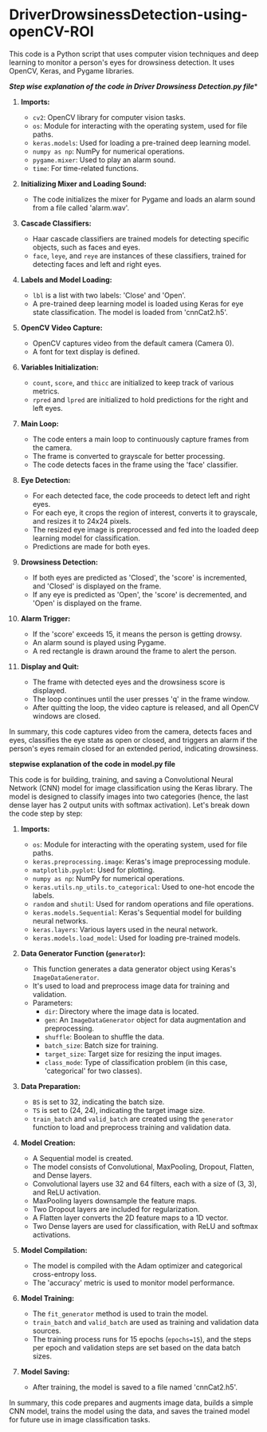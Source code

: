 # DriverDrowsinessDetection-using-openCV-ROI
This code is a Python script that uses computer vision techniques and deep learning to monitor a person's eyes for drowsiness detection. It uses OpenCV, Keras, and Pygame libraries.

*******Step wise explanation of the code in Driver Drowsiness Detection.py file********

1. **Imports:**
   - `cv2`: OpenCV library for computer vision tasks.
   - `os`: Module for interacting with the operating system, used for file paths.
   - `keras.models`: Used for loading a pre-trained deep learning model.
   - `numpy as np`: NumPy for numerical operations.
   - `pygame.mixer`: Used to play an alarm sound.
   - `time`: For time-related functions.

2. **Initializing Mixer and Loading Sound:**
   - The code initializes the mixer for Pygame and loads an alarm sound from a file called 'alarm.wav'.

3. **Cascade Classifiers:**
   - Haar cascade classifiers are trained models for detecting specific objects, such as faces and eyes.
   - `face`, `leye`, and `reye` are instances of these classifiers, trained for detecting faces and left and right eyes.

4. **Labels and Model Loading:**
   - `lbl` is a list with two labels: 'Close' and 'Open'.
   - A pre-trained deep learning model is loaded using Keras for eye state classification. The model is loaded from 'cnnCat2.h5'.

5. **OpenCV Video Capture:**
   - OpenCV captures video from the default camera (Camera 0).
   - A font for text display is defined.

6. **Variables Initialization:**
   - `count`, `score`, and `thicc` are initialized to keep track of various metrics.
   - `rpred` and `lpred` are initialized to hold predictions for the right and left eyes.

7. **Main Loop:**
   - The code enters a main loop to continuously capture frames from the camera.
   - The frame is converted to grayscale for better processing.
   - The code detects faces in the frame using the 'face' classifier.

8. **Eye Detection:**
   - For each detected face, the code proceeds to detect left and right eyes.
   - For each eye, it crops the region of interest, converts it to grayscale, and resizes it to 24x24 pixels.
   - The resized eye image is preprocessed and fed into the loaded deep learning model for classification.
   - Predictions are made for both eyes.

9. **Drowsiness Detection:**
   - If both eyes are predicted as 'Closed', the 'score' is incremented, and 'Closed' is displayed on the frame.
   - If any eye is predicted as 'Open', the 'score' is decremented, and 'Open' is displayed on the frame.

10. **Alarm Trigger:**
    - If the 'score' exceeds 15, it means the person is getting drowsy.
    - An alarm sound is played using Pygame.
    - A red rectangle is drawn around the frame to alert the person.

11. **Display and Quit:**
    - The frame with detected eyes and the drowsiness score is displayed.
    - The loop continues until the user presses 'q' in the frame window.
    - After quitting the loop, the video capture is released, and all OpenCV windows are closed.

In summary, this code captures video from the camera, detects faces and eyes, classifies the eye state as open or closed, and triggers an alarm if the person's eyes remain closed for an extended period, indicating drowsiness.

********stepwise explanation of the code in model.py file********

This code is for building, training, and saving a Convolutional Neural Network (CNN) model for image classification using the Keras library. The model is designed to classify images into two categories (hence, the last dense layer has 2 output units with softmax activation). Let's break down the code step by step:

1. **Imports:**
   - `os`: Module for interacting with the operating system, used for file paths.
   - `keras.preprocessing.image`: Keras's image preprocessing module.
   - `matplotlib.pyplot`: Used for plotting.
   - `numpy as np`: NumPy for numerical operations.
   - `keras.utils.np_utils.to_categorical`: Used to one-hot encode the labels.
   - `random` and `shutil`: Used for random operations and file operations.
   - `keras.models.Sequential`: Keras's Sequential model for building neural networks.
   - `keras.layers`: Various layers used in the neural network.
   - `keras.models.load_model`: Used for loading pre-trained models.

2. **Data Generator Function (`generator`):**
   - This function generates a data generator object using Keras's `ImageDataGenerator`.
   - It's used to load and preprocess image data for training and validation.
   - Parameters:
     - `dir`: Directory where the image data is located.
     - `gen`: An `ImageDataGenerator` object for data augmentation and preprocessing.
     - `shuffle`: Boolean to shuffle the data.
     - `batch_size`: Batch size for training.
     - `target_size`: Target size for resizing the input images.
     - `class_mode`: Type of classification problem (in this case, 'categorical' for two classes).

3. **Data Preparation:**
   - `BS` is set to 32, indicating the batch size.
   - `TS` is set to (24, 24), indicating the target image size.
   - `train_batch` and `valid_batch` are created using the `generator` function to load and preprocess training and validation data.

4. **Model Creation:**
   - A Sequential model is created.
   - The model consists of Convolutional, MaxPooling, Dropout, Flatten, and Dense layers.
   - Convolutional layers use 32 and 64 filters, each with a size of (3, 3), and ReLU activation.
   - MaxPooling layers downsample the feature maps.
   - Two Dropout layers are included for regularization.
   - A Flatten layer converts the 2D feature maps to a 1D vector.
   - Two Dense layers are used for classification, with ReLU and softmax activations.

5. **Model Compilation:**
   - The model is compiled with the Adam optimizer and categorical cross-entropy loss.
   - The 'accuracy' metric is used to monitor model performance.

6. **Model Training:**
   - The `fit_generator` method is used to train the model.
   - `train_batch` and `valid_batch` are used as training and validation data sources.
   - The training process runs for 15 epochs (`epochs=15`), and the steps per epoch and validation steps are set based on the data batch sizes.
   
7. **Model Saving:**
   - After training, the model is saved to a file named 'cnnCat2.h5'.

In summary, this code prepares and augments image data, builds a simple CNN model, trains the model using the data, and saves the trained model for future use in image classification tasks.


